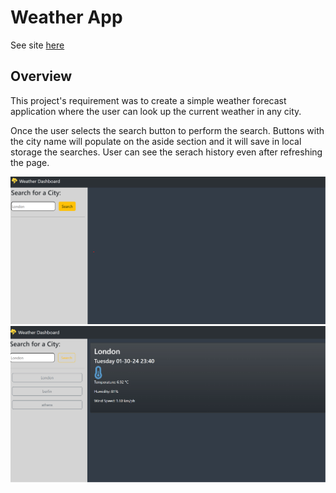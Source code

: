 # Weather App 

See site [here](https://nadinetsianta.github.io/Weather_Dashboard/)

## Overview

This project's requirement was to create a simple weather forecast application where the user can look up the current weather in any city.

Once the user selects the search button to perform the search. Buttons with the city name will populate on the aside section and it will save in local storage the searches. User can see the serach history even after refreshing the page. 


![Weather_app_empty-fields](./assets/images/Weather-app-empty.png)
![Weather_app_user-input-fields](./assets/images/Weather-app-loaded.png)

